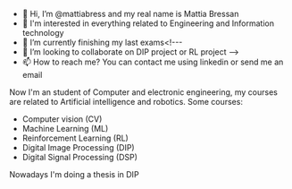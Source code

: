 - 👋 Hi, I’m @mattiabress and my real name is Mattia Bressan
- 👀 I'm interested in everything related to Engineering and Information technology
- 🌱 I’m currently finishing my last exams<!---
 - 💞️ I’m looking to collaborate on DIP project or RL project  -->
- 📫 How to reach me? You can contact me using linkedin or send me an email

Now I'm an student of Computer and electronic engineering, my courses are related to Artificial intelligence and robotics. 
Some courses:

- Computer vision (CV)
- Machine Learning (ML)
- Reinforcement Learning (RL)
- Digital Image Processing (DIP)
- Digital Signal Processing (DSP)

Nowadays I'm doing a thesis in DIP 

<!---
mattiabress/mattiabress is a ✨ special ✨ repository because its `README.md` (this file) appears on your GitHub profile.
You can click the Preview link to take a look at your changes.
--->
